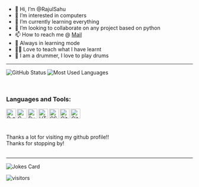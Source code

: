 - 👋 Hi, I’m @RajulSahu
- 👀 I’m interested in computers
- 🌱 I’m currently learning everything
- 💞️ I’m looking to collaborate on any project based on python
- 📫 How to reach me @ [Mail](officialrajul1304@gmail.com)
- 📜 Always in learning mode
- 👨‍🏫 Love to teach what I have learnt 
- 🥁 I am a drummer, I love to play drums



***
<!--most used language chart
![Your Repository's Stats](https://github-readme-stats.vercel.app/api/top-langs/?username=RajulSahu&theme=blue-green)
-->

<p>
<img src="https://github-readme-stats.vercel.app/api?username=RajulSahu&count_private=true&show_icons=true&theme=tokyonight" alt="GitHub Status"/>
<img src = "https://github-readme-stats.vercel.app/api/top-langs/?username=RajulSahu&show_icons=true&layout=compact&theme=tokyonight" alt="Most Used Languages">
<p>
<br>
  
### Languages and Tools:

<img align="left" alt="Python" width="26px" src="https://user-images.githubusercontent.com/74370799/128492362-8ce147e8-300f-4338-a618-02be0c16557e.png"/>
<img align="left" alt="C_Language" width="26px" src="https://user-images.githubusercontent.com/74370799/128494209-38948e0c-d6ac-4397-98b1-005c6bbf4108.png"/>
<img align="left" alt="Pycharm" width="26px" src="https://user-images.githubusercontent.com/74370799/128492788-c7ad8fd2-a6f8-43b8-b2b1-42e537dba947.png"/>
<img align="left" alt="HTML5" width="26px" src="https://user-images.githubusercontent.com/74370799/128492957-6fc7f34e-cf1a-4318-bc2c-7b16fd1fae6f.png"/>
<img align="left" alt="CSS3" width="26px" src="https://user-images.githubusercontent.com/74370799/128493200-cf391fcb-5ca7-4c25-9a75-cc89102f6a89.png"/>
<img align="left" alt="Github" width="26px" src="https://user-images.githubusercontent.com/74370799/128493417-6db9f52f-c21f-4794-b8c4-c21600fe17c5.png"/>
<img align="left" alt="Git" width="26px" src="https://user-images.githubusercontent.com/74370799/128493693-3aa285e0-97d9-4af9-a842-e2ab55099426.png"/>

<br>
<br>
<br>
<br>
  Thanks a lot for visiting my github profile!!
<br>
  Thanks for stopping by!
<br>
<br>
  
***
  
![Jokes Card](https://readme-jokes.vercel.app/api)

![visitors](https://visitor-badge.laobi.icu/badge?page_id=RajulSahu)
  

  
<!---
RajulSahu/RajulSahu is a ✨ special ✨ repository because its `README.md` (this file) appears on your GitHub profile.
You can click the Preview link to take a look at your changes.
--->
